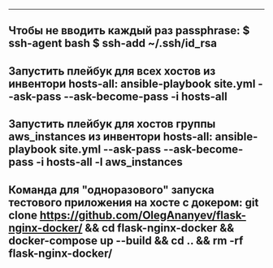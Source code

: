 -------------------------------------------
Чтобы не вводить каждый раз passphrase:
$ ssh-agent bash
$ ssh-add ~/.ssh/id_rsa
-------------------------------------------
Запустить плейбук для всех хостов из инвентори hosts-all:
ansible-playbook site.yml --ask-pass --ask-become-pass -i hosts-all
-------------------------------------------
Запустить плейбук для хостов группы aws_instances из инвентори hosts-all:
ansible-playbook site.yml --ask-pass --ask-become-pass -i hosts-all -l aws_instances
-------------------------------------------
Команда для "одноразового" запуска тестового приложения на хосте с докером:
git clone https://github.com/OlegAnanyev/flask-nginx-docker/ && cd flask-nginx-docker && docker-compose up --build && cd .. && rm -rf flask-nginx-docker/
-------------------------------------------